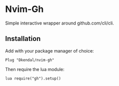 # Nvim-Gh

Simple interactive wrapper around github.com/cli/cli.

## Installation

Add with your package manager of choice:

```vim
Plug "Dkendal/nvim-gh"
```

Then require the lua module:

```vim
lua require("gh").setup()
```
